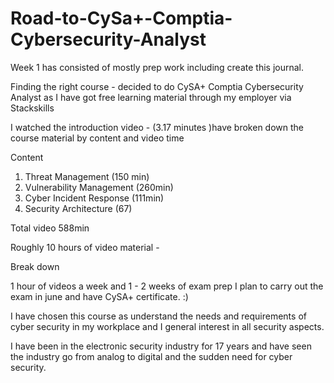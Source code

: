 # Road-to-CySa+-Comptia-Cybersecurity-Analyst

Week 1 has consisted of mostly prep work including create this journal.

Finding the right course - decided  to do CySA+ Comptia Cybersecurity Analyst as I have got free learning material through my employer via Stackskills

I watched the introduction video - (3.17 minutes )have broken down the course material by content and video time 

Content
1. Threat Management (150 min)
2. Vulnerability Management (260min)
3. Cyber Incident Response (111min)
4. Security Architecture (67)

Total  video 588min

Roughly 10 hours of video material - 

Break down

1 hour of videos a week and 1 - 2 weeks of exam prep I plan to carry out the exam in june and have CySA+ certificate. :)

I have chosen this course as understand the needs and requirements of cyber security in my workplace and I general interest in all security aspects.

I have been in the electronic security industry for 17 years and have seen the industry go from analog to digital and the sudden need for cyber security.
